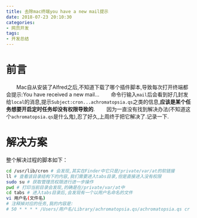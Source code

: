 ```yaml
---
title: 去除mac终端you have a new mail提示
date: 2018-07-23 20:10:30
categories:
- 网页开发
tags:
- 开发总结
---
```

# 前言
&emsp;&emsp;Mac自从安装了Alfred之后,不知道下载了哪个插件脚本,导致每次打开终端都会提示:You have received a new mail...
&emsp;&emsp;命令行输入`mail`后会看到好几封发给`local`的消息,提示`Subject:cron...achromatopsia.qs`之类的信息,**应该是某个任务想要开启定时任务却没有权限导致的**.
&emsp;&emsp;因为一直没有找到解决办法(不知道这个`achromatopsia.qs`是什么鬼),忍了好久,上周终于把它解决了.记录一下.

<!-- more -->
# 解决方案
整个解决过程的脚本如下：
```bash
cd /usr/lib/cron # 会发现,其实在Finder中它只是/private/var/at的软链接
ll # 查看该目录结构下的内容,我们需要进入tabs目录,但是直接进入没有权限
sudo su # 获取管理员权限进行进一步操作
pwd # 打印当前目录会发现,的确是在/private/var/at中
cd tabs # 进入tabs目录后,会发现有一个以用户名命名的文件
vi 用户名(文件名)
# 注释掉对应的任务,我的内容是:
# 50 * * * * /Users/用户名/Library/achromatopsia.qs/achromatopsia.qs cr
```